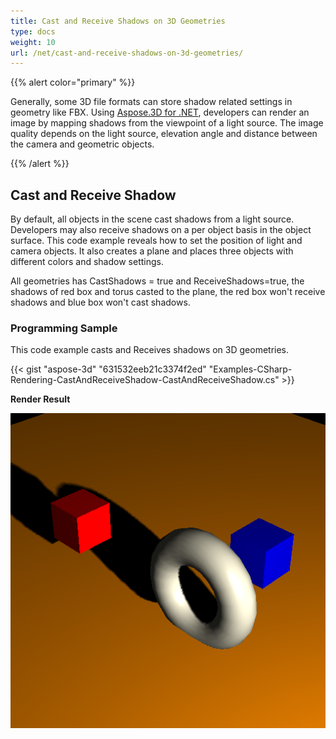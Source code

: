 ```yaml
---
title: Cast and Receive Shadows on 3D Geometries
type: docs
weight: 10
url: /net/cast-and-receive-shadows-on-3d-geometries/
---
```


{{% alert color="primary" %}}

Generally, some 3D file formats can store shadow related settings in geometry like FBX. Using [Aspose.3D for .NET](https://products.aspose.com/3d/net), developers can render an image by mapping shadows from the viewpoint of a light source. The image quality depends on the light source, elevation angle and distance between the camera and geometric objects.

{{% /alert %}}
## **Cast and Receive Shadow**
By default, all objects in the scene cast shadows from a light source. Developers may also receive shadows on a per object basis in the object surface. This code example reveals how to set the position of light and camera objects. It also creates a plane and places three objects with different colors and shadow settings.

All geometries has CastShadows = true and ReceiveShadows=true, the shadows of red box and torus casted to the plane, the red box won't receive shadows and blue box won't cast shadows.
### **Programming Sample**
This code example casts and Receives shadows on 3D geometries.

{{< gist "aspose-3d" "631532eeb21c3374f2ed" "Examples-CSharp-Rendering-CastAndReceiveShadow-CastAndReceiveShadow.cs" >}}


**Render Result**

![todo:image_alt_text](cast-and-receive-shadows-on-3d-geometries_1.png)
